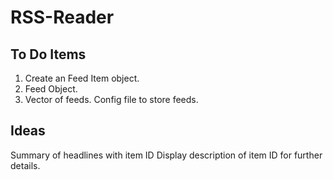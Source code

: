# RSS-Reader

## To Do Items

1) Create an Feed Item object.
2) Feed Object.
3) Vector of feeds. Config file to store feeds.

## Ideas

Summary of headlines with item ID
Display description of item ID for further details.
